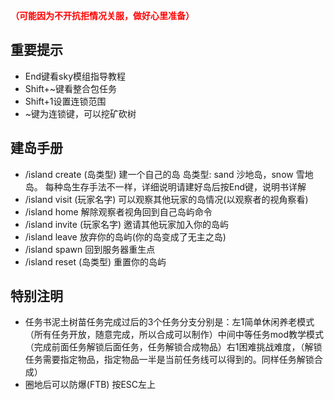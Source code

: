 **<font color=#f00>（可能因为不开抗拒情况关服，做好心里准备）</font>**

## 重要提示
- End键看sky模组指导教程
- Shift+~键看整合包任务
- Shift+1设置连锁范围
- ~键为连锁键，可以挖矿砍树

## 建岛手册
- /island create (岛类型) 建一个自己的岛 岛类型: sand 沙地岛，snow 雪地岛。
每种岛生存手法不一样，详细说明请建好岛后按End键，说明书详解
- /island visit (玩家名字) 可以观察其他玩家的岛情况(以观察者的视角察看)
- /island home 解除观察者视角回到自己岛屿命令
- /island invite (玩家名字) 邀请其他玩家加入你的岛屿
- /island leave 放弃你的岛屿(你的岛变成了无主之岛)
- /island spawn 回到服务器重生点
- /island reset (岛类型) 重置你的岛屿

## 特别注明
- 任务书泥土树苗任务完成过后的3个任务分支分别是：左1简单休闲养老模式（所有任务开放，随意完成，所以合成可以制作）中间中等任务mod教学模式（完成前面任务解锁后面任务，任务解锁合成物品）右1困难挑战难度，（解锁任务需要指定物品，指定物品一半是当前任务线可以得到的。同样任务解锁合成）
- 圈地后可以防爆(FTB) 按ESC左上